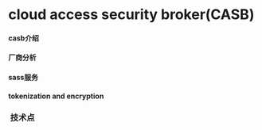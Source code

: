 # cloud access security broker(CASB) 


#### casb介绍
#### 厂商分析
#### sass服务
#### tokenization and encryption
###  技术点
